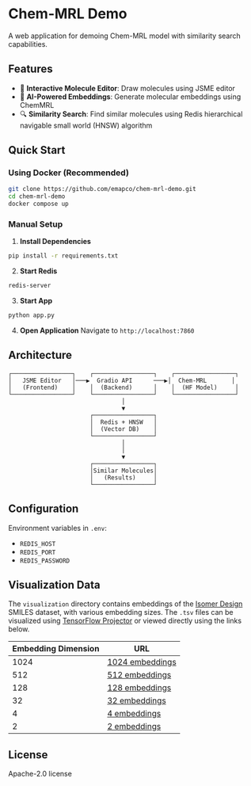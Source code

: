 # Chem-MRL Demo

A web application for demoing Chem-MRL model with similarity search capabilities.

## Features

- 🧪 **Interactive Molecule Editor**: Draw molecules using JSME editor
- 🤖 **AI-Powered Embeddings**: Generate molecular embeddings using ChemMRL
- 🔍 **Similarity Search**: Find similar molecules using Redis hierarchical navigable small world (HNSW) algorithm

## Quick Start

### Using Docker (Recommended)

```bash
git clone https://github.com/emapco/chem-mrl-demo.git
cd chem-mrl-demo
docker compose up
```

### Manual Setup

1. **Install Dependencies**
```bash
pip install -r requirements.txt
```

2. **Start Redis**
```bash
redis-server
```

3. **Start App**
```bash
python app.py
```

4. **Open Application**
Navigate to `http://localhost:7860`

## Architecture

```
┌─────────────────┐    ┌─────────────────┐    ┌─────────────────┐
│   JSME Editor   │───▶  Gradio API      ───▶│  Chem-MRL       │
│   (Frontend)    │    │  (Backend)      │    │  (HF Model)     │
└─────────────────┘    └─────────────────┘    └─────────────────┘
                                │                      
                                ▼                      
                       ┌─────────────────┐             
                       │  Redis + HNSW   │             
                       │  (Vector DB)    │             
                       └─────────────────┘             
                                │                      
                                │
                                ▼
                       ┌─────────────────┐
                       │Similar Molecules│
                       │   (Results)     │
                       └─────────────────┘
```

## Configuration

Environment variables in `.env`:
- `REDIS_HOST`
- `REDIS_PORT`
- `REDIS_PASSWORD`

## Visualization Data
The `visualization` directory contains embeddings of the [Isomer Design](https://isomerdesign.com/pihkal/search) SMILES dataset, with various embedding sizes. The `.tsv` files can be visualized using [TensorFlow Projector](https://projector.tensorflow.org/) or viewed directly using the links below.

| Embedding Dimension | URL |
|---------------------|-----|
| 1024 | [1024 embeddings](https://projector.tensorflow.org/?config=https://raw.githubusercontent.com/emapco/chem-mrl-demo/refs/heads/main/visualization/1024-template_project_config.json) |
| 512 | [512 embeddings](https://projector.tensorflow.org/?config=https://raw.githubusercontent.com/emapco/chem-mrl-demo/refs/heads/main/visualization/512-template_project_config.json) |
| 128 | [128 embeddings](https://projector.tensorflow.org/?config=https://raw.githubusercontent.com/emapco/chem-mrl-demo/refs/heads/main/visualization/128-template_project_config.json) |
| 32 | [32 embeddings](https://projector.tensorflow.org/?config=https://raw.githubusercontent.com/emapco/chem-mrl-demo/refs/heads/main/visualization/32-template_project_config.json) |
| 4 | [4 embeddings](https://projector.tensorflow.org/?config=https://raw.githubusercontent.com/emapco/chem-mrl-demo/refs/heads/main/visualization/4-template_project_config.json) |
| 2 | [2 embeddings](https://projector.tensorflow.org/?config=https://raw.githubusercontent.com/emapco/chem-mrl-demo/refs/heads/main/visualization/2-template_project_config.json) |


## License

Apache-2.0 license
